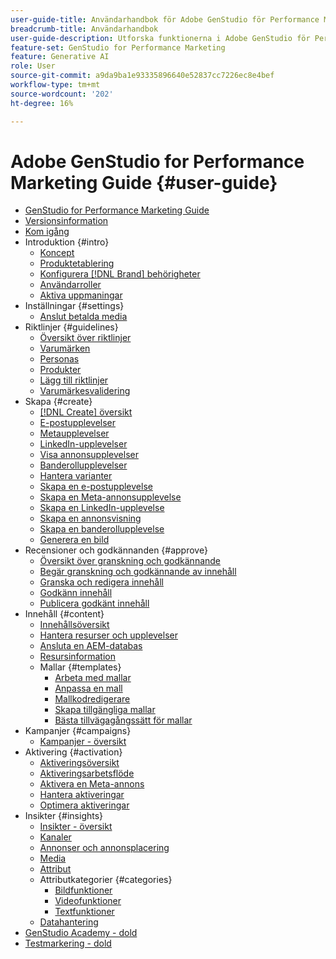 ```yaml
---
user-guide-title: Användarhandbok för Adobe GenStudio för Performance Marketing
breadcrumb-title: Användarhandbok
user-guide-description: Utforska funktionerna i Adobe GenStudio för Performance Marketing. Lär dig hur du snabbt skapar varumärkestillgångar, genererar variationer och optimerar upplevelser.
feature-set: GenStudio for Performance Marketing
feature: Generative AI
role: User
source-git-commit: a9da9ba1e93335896640e52837cc7226ec8e4bef
workflow-type: tm+mt
source-wordcount: '202'
ht-degree: 16%

---
```



# Adobe GenStudio for Performance Marketing Guide {#user-guide}

+ [GenStudio for Performance Marketing Guide](home.md)
+ [Versionsinformation](release-notes.md)
+ [Kom igång](get-started.md)
+ Introduktion {#intro}
   + [Koncept](concepts.md)
   + [Produktetablering](product-provisioning.md)
   + [Konfigurera [!DNL Brand] behörigheter](configure-brand-permissions.md)
   + [Användarroller](user-roles.md)
   + [Aktiva uppmaningar](effective-prompts.md)
+ Inställningar {#settings}
   + [Anslut betalda media](connectors/connect-channel.md)
+ Riktlinjer {#guidelines}
   + [Översikt över riktlinjer](guidelines/overview.md)
   + [Varumärken](guidelines/brands.md)
   + [Personas](guidelines/personas.md)
   + [Produkter](guidelines/products.md)
   + [Lägg till riktlinjer](guidelines/add-guidelines.md)
   + [Varumärkesvalidering](guidelines/brand-validation.md)
+ Skapa {#create}
   + [[!DNL Create] översikt](create/overview.md)
   + [E-postupplevelser](create/email-experiences.md)
   + [Metaupplevelser](create/meta-experiences.md)
   + [LinkedIn-upplevelser](create/linkedin-experiences.md)
   + [Visa annonsupplevelser](create/display-ad-experiences.md)
   + [Banderollupplevelser](create/banner-experiences.md)
   + [Hantera varianter](create/manage-variants.md)
   + [Skapa en e-postupplevelse](create/create-email-experience.md)
   + [Skapa en Meta-annonsupplevelse](create/create-meta-ad.md)
   + [Skapa en LinkedIn-upplevelse](create/create-linkedin.md)
   + [Skapa en annonsvisning](create/create-display-ad.md)
   + [Skapa en banderollupplevelse](create/create-banner-experience.md)
   + [Generera en bild](create/generate-assets.md)
+ Recensioner och godkännanden {#approve}
   + [Översikt över granskning och godkännande](approvals/overview.md)
   + [Begär granskning och godkännande av innehåll](approvals/request-review.md)
   + [Granska och redigera innehåll](approvals/review-and-edit.md)
   + [Godkänn innehåll](approvals/approve-content.md)
   + [Publicera godkänt innehåll](approvals/publish-content.md)
+ Innehåll {#content}
   + [Innehållsöversikt](content/overview.md)
   + [Hantera resurser och upplevelser](content/manage-assets.md)
   + [Ansluta en AEM-databas](content/connect-aem-repo.md)
   + [Resursinformation](content/asset-details.md)
   + Mallar {#templates}
      + [Arbeta med mallar](content/use-templates.md)
      + [Anpassa en mall](content/customize-template.md)
      + [Mallkodredigerare](content/code-editor.md)
      + [Skapa tillgängliga mallar](content/accessibility-for-templates.md)
      + [Bästa tillvägagångssätt för mallar](content/best-practices-for-templates.md)
+ Kampanjer {#campaigns}
   + [Kampanjer - översikt](campaigns/overview.md)
+ Aktivering {#activation}
   + [Aktiveringsöversikt](activation/overview.md)
   + [Aktiveringsarbetsflöde](activation/create-activation.md)
   + [Aktivera en Meta-annons](activation/activate-meta-ad.md)
   + [Hantera aktiveringar](activation/manage-activations.md)
   + [Optimera aktiveringar](activation/troubleshooting.md)
+ Insikter {#insights}
   + [Insikter - översikt](insights/overview.md)
   + [Kanaler](insights/channels.md)
   + [Annonser och annonsplacering](insights/ads.md)
   + [Media](insights/media.md)
   + [Attribut](insights/attributes.md)
   + Attributkategorier {#categories}
      + [Bildfunktioner](insights/image-features.md)
      + [Videofunktioner](insights/video-features.md)
      + [Textfunktioner](insights/text-features.md)
   + [Datahantering](insights/data-management.md)
+ [GenStudio Academy - dold](genstudioacademy.md)
+ [Testmarkering - dold](test-markdown.md)
